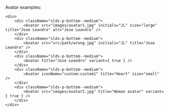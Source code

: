Avatar examples:

    <div>
        <div className="slds-p-bottom--medium">
            <Avatar src="images/avatar1.jpg" initials="JL" size="large" title="Jose Leandro" alt="Jose Leandro" />
        </div>
        <div className="slds-p-bottom--medium">
            <Avatar src="src/path/wrong.jpg" initials="JL" title="Jose Leandro" />
        </div>
        <div className="slds-p-bottom--medium">
            <Avatar title="Jose Leandro" variant={ true } />
        </div>
        <div className="slds-p-bottom--medium">
            <Avatar iconName="custom:custom1" title="Heart" size="small" />
        </div>
        <div className="slds-p-bottom--medium">
            <Avatar src="images/avatar2.jpg" title="Woman avatar" variant={ true } />
        </div>
    </div>